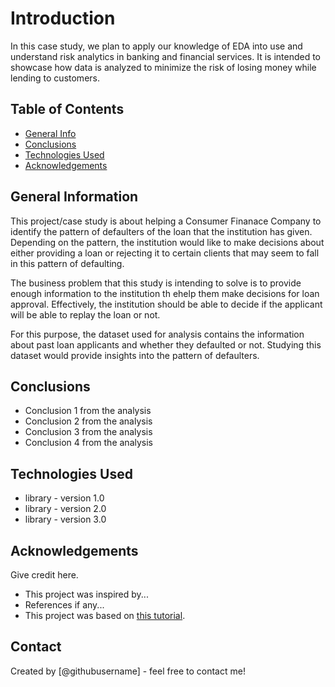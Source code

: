 # Introduction
In this case study, we plan to apply our knowledge of EDA into use and understand risk analytics in banking and financial services.
It is intended to showcase how data is analyzed to minimize the risk of losing money while lending to customers.


## Table of Contents
* [General Info](#general-information)
* [Conclusions](#conclusions)
* [Technologies Used](#technologies-used)
* [Acknowledgements](#acknowledgements)

<!-- You can include any other section that is pertinent to your problem -->

## General Information
This project/case study is about helping a Consumer Finanace Company to identify the pattern of defaulters of the loan that the institution has given.
Depending on the pattern, the institution would like to make decisions about either providing a loan or rejecting it to certain clients that may seem to 
fall in this pattern of defaulting.

The business problem that this study is intending to solve is to provide enough information to the institution th ehelp them make decisions for loan approval.
Effectively, the institution should be able to decide if the applicant will be able to replay the loan or not. 

For this purpose, the dataset used for analysis contains the information about past loan applicants and whether they defaulted or not. Studying this dataset would provide insights into the pattern of defaulters.

<!-- You don't have to answer all the questions - just the ones relevant to your project. -->

## Conclusions
- Conclusion 1 from the analysis
- Conclusion 2 from the analysis
- Conclusion 3 from the analysis
- Conclusion 4 from the analysis

<!-- You don't have to answer all the questions - just the ones relevant to your project. -->


## Technologies Used
- library - version 1.0
- library - version 2.0
- library - version 3.0

<!-- As the libraries versions keep on changing, it is recommended to mention the version of library used in this project -->

## Acknowledgements
Give credit here.
- This project was inspired by...
- References if any...
- This project was based on [this tutorial](https://www.example.com).


## Contact
Created by [@githubusername] - feel free to contact me!


<!-- Optional -->
<!-- ## License -->
<!-- This project is open source and available under the [... License](). -->

<!-- You don't have to include all sections - just the one's relevant to your project -->
